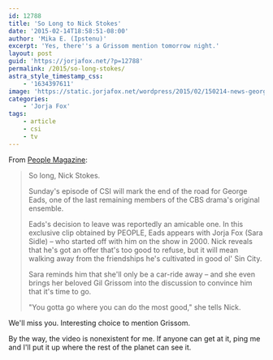 ```yaml
---
id: 12788
title: 'So Long to Nick Stokes'
date: '2015-02-14T18:58:51-08:00'
author: 'Mika E. (Ipstenu)'
excerpt: 'Yes, there''s a Grissom mention tomorrow night.'
layout: post
guid: 'https://jorjafox.net/?p=12788'
permalink: /2015/so-long-stokes/
astra_style_timestamp_css:
    - '1634397611'
image: 'https://static.jorjafox.net/wordpress/2015/02/150214-news-george-eads.jpg'
categories:
    - 'Jorja Fox'
tags:
    - article
    - csi
    - tv
---
```


From <a href="http://www.people.com/article/george-eads-csi-goodbye">People Magazine</a>:

> So long, Nick Stokes. 
> 
> Sunday's episode of CSI will mark the end of the road for George Eads, one of the last remaining members of the CBS drama's original ensemble. 
> 
> Eads's decision to leave was reportedly an amicable one. In this exclusive clip obtained by PEOPLE, Eads appears with Jorja Fox (Sara Sidle) – who started off with him on the show in 2000. Nick reveals that he's got an offer that's too good to refuse, but it will mean walking away from the friendships he's cultivated in good ol' Sin City. 
> 
> Sara reminds him that she'll only be a car-ride away – and she even brings her beloved Gil Grissom into the discussion to convince him that it's time to go. 
> 
> "You gotta go where you can do the most good," she tells Nick. 

We'll miss you. Interesting choice to mention Grissom.

By the way, the video is nonexistent for me. If anyone can get at it, ping me and I'll put it up where the rest of the planet can see it.